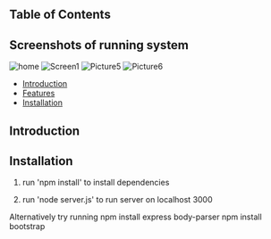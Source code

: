 

## Table of Contents
## Screenshots of running system
![home](https://github.com/RutujaK1998/container-management/assets/62367966/af5042ea-bc72-4751-8c35-726ca5d10b41)
![Screen1](https://github.com/RutujaK1998/container-management/assets/62367966/1bbdd6cc-8d94-4129-a222-9710904c6ef8)
![Picture5](https://github.com/RutujaK1998/container-management/assets/62367966/bff28fed-0b8f-417d-b25f-4101767e831d)
![Picture6](https://github.com/RutujaK1998/container-management/assets/62367966/de5c8f26-6ced-4ce4-8bd6-b82292640a91)

- [Introduction](#introduction)
- [Features](#features)
- [Installation](#installation)

## Introduction
## Installation
1. run 'npm install' to install dependencies

2. run 'node server.js' to run server on localhost 3000

Alternatively try running
npm install express body-parser
npm install bootstrap




